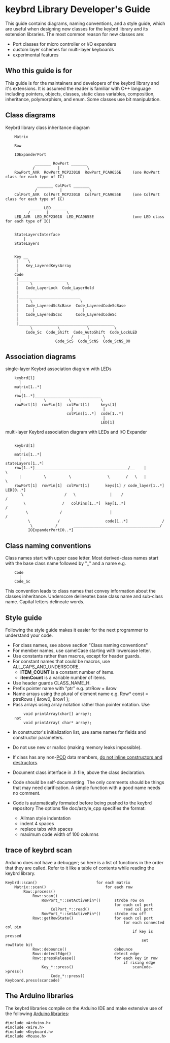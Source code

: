 keybrd Library Developer's Guide
================================
This guide contains diagrams, naming conventions, and a style guide,
 which are useful when designing new classes for the keybrd library and its extension libraries.
The most common reason for new classes are:
* Port classes for micro controller or I/O expanders
* custom layer schemes for multi-layer keyboards
* experimental features

## Who this guide is for
This guide is for the maintainers and developers of the keybrd library and it's extensions.
It is assumed the reader is familiar with C++ language including pointers, objects, classes, static class variables, composition, inheritance, polymorphism, and enum.
Some classes use bit manipulation.

## Class diagrams

Keybrd library class inheritance diagram
```
	Matrix

	Row

	IOExpanderPort

	         _______ RowPort _______
	        /          |            \
	RowPort_AVR  RowPort_MCP23018  RowPort_PCA9655E     (one RowPort class for each type of IC)
 
	          _______ ColPort _______
	         /          |            \
	ColPort_AVR  ColPort_MCP23018  ColPort_PCA9655E     (one ColPort class for each type of IC)
 
	       _____ LED ______
	      /       |        \
	LED_AVR  LED_MCP23018  LED_PCA9655E                 (one LED class for each type of IC)


	StateLayersInterface
	    |
	StateLayers


	Key __
	 |    \
	 |   Key_LayeredKeysArray
	 |
	Code
	 |_____________________
	 |     \               \
	 |   Code_LayerLock  Code_LayerHold
	 |
	 |___________________________
	 |     \                     \
	 |   Code_LayeredScScBase  Code_LayeredCodeScBase
	 |      |                     |
	 |   Code_LayeredScSc      Code_LayeredCodeSc
	 |
	 |__________________________________________
	       \           \            \           \
	     Code_Sc  Code_Shift  Code_AutoShift  Code_LockLED
	                         /      |      \
	                  Code_ScS  Code_ScNS  Code_ScNS_00

```

## Association diagrams

single-layer Keybrd association diagram with LEDs
```
	keybrd[1]
	  |
	matrix[1..*]
	  |
	row[1..*]_____________________________
	  |          \          \             \
	rowPort[1]  rowPin[1]  colPort[1]     keys[1]
	                         |             |
	                       colPins[1..*]  code[1..*]
	                                       |
	                                      LED[1]

```

multi-layer Keybrd association diagram with LEDs and I/O Expander
```

	keybrd[1]
	  |
	matrix[1..*]
	  |                                                stateLayers[1..*]
	row[1..*]_________________________________________/__    |         \
	  |          \          \                \       /   \   |          \
	rowPort[1]  rowPin[1]  colPort[1]       keys[1] / code_layer[1..*]  LED[0..*]
	   \                  /   \               |    /                    /
	    \                /   colPins[1..*]  key[1..*]                  /
	     \              /                     |                       /
	      \            /                    code[1..*]               /
	       \          /       ______________________________________/
	      IOExpanderPort[0..*] 

```

## Class naming conventions
Class names start with upper case letter.
Most derived-class names start with the base class name followed by "_" and a name e.g.
```
	Code
	  |
	Code_Sc

```
This convention leads to class names that convey information about the classes inheritance.
Underscore delineates base class name and sub-class name.  Capital letters delineate words.

## Style guide
Following the style guide makes it easier for the next programmer to understand your code.
* For class names, see above section "Class naming conventions"
* For member names, use camelCase starting with lowercase letter.
* Use constants rather than macros, except for header guards.
* For constant names that could be macros, use ALL_CAPS_AND_UNDERSCORE.
    * **ITEM_COUNT** is a constant number of items.
    * **itemCount** is a variable number of items.
* Use header guards CLASS_NAME_H.
* Prefix pointer name with "ptr" e.g. ptrRow =  &row
* Name arrays using the plural of element name e.g. Row* const = ptrsRows { &row0,  &row1 };
* Pass arrays using array notation rather than pointer notation.  Use
```
        void printArray(char[] array);
    not
        void printArray( char* array);
```
* In constructor's initialization list, use same names for fields and constructor parameters.
* Do not use new or malloc (making memory leaks impossible).
* If class has any non-[POD](http://en.wikipedia.org/wiki/Plain_old_data_structure) data members, [do not inline constructors and destructors](http://www.chromium.org/developers/coding-style/cpp-dos-and-donts).
* Document class interface in .h file, above the class declaration.
* Code should be self-documenting.  The only comments should be things that may need clarification.  A simple function with a good name needs no comment.
* Code is automatically formated before being pushed to the keybrd repository
  The options file doc/astyle_cpp specifies the format:
    * Allman style indentation
    * indent 4 spaces
    * replace tabs with spaces
    * maximum code width of 100 columns

  <!-- http://stackoverflow.com/questions/2198241/best-practice-for-c-function-commenting -->

## trace of keybrd scan
Arduino does not have a debugger; so here is a list of functions in the order that they are called.
Refer to it like a table of contents while reading the keybrd library.

```
Keybrd::scan()                          for each matrix
    Matrix::scan()                          for each row
        Row::process()
            Row::scan()
                RowPort_*::setActivePin*()      strobe row on
                                                for each col port
                    ColPort_*::read()               read col port
                RowPort_*::setActivePin*()      strobe row off
            Row::getRowState()                  for each col port
                                                    for each connected col pin
                                                        if key is pressed
                                                            set rowState bit
            Row::debounce()                     debounce
            Row::detectEdge()                   detect edge
            Row::pressRelease()                 for each key in row
                                                    if rising edge
                Key_*::press()                          scanCode->press()
                    Code_*::press()                         Keyboard.press(scancode)
```

## The Arduino libraries
The keybrd libraries compile on the Arduino IDE and make extensive use of the following [Arduino libraries](https://www.arduino.cc/en/Reference/Libraries):

    #include <Arduino.h>
    #include <Wire.h>
    #include <Keyboard.h>
    #include <Mouse.h>
